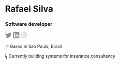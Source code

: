 # Rafael Silva
### Software developer

<a aligh="left" href="https://twitter.com/therafaelsilva" target="_blank" rel="noreferrer noopener"><img src="https://raw.githubusercontent.com/0xShapeShifter/dev-story/master/public/images/socials/twitter.svg" alt="Twitter" width="22" height="22" /></a>
<a aligh="left" href="https://www.linkedin.com/in/rf-silva" target="_blank" rel="noreferrer noopener"><img src="https://raw.githubusercontent.com/0xShapeShifter/dev-story/master/public/images/socials/linkedin.svg" alt="LinkedIn" width="22" height="22" /></a>
<a aligh="left" href="mailto:rafaelsilva.rx@gmail.com" target="_blank" rel="noreferrer noopener"><img src="https://raw.githubusercontent.com/0xShapeShifter/dev-story/master/public/images/socials/at.svg" alt="Email" width="22" height="22" /></a>


⚐ Based in Sao Paulo, Brazil

ϟ Currently building systems for insurance consultancy
